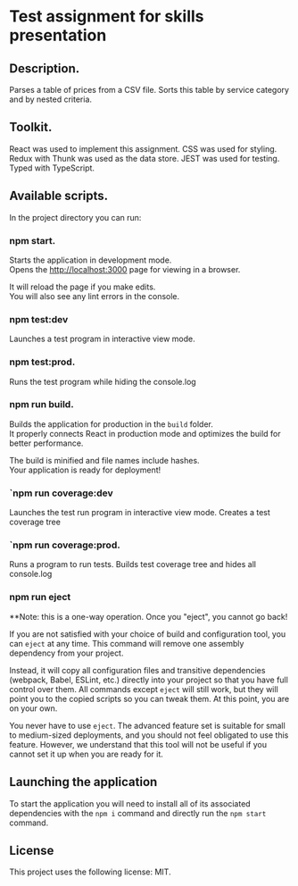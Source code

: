 # Test assignment for skills presentation

## Description.

Parses a table of prices from a CSV file. Sorts this table by service category and by nested criteria.

## Toolkit.

React was used to implement this assignment.
CSS was used for styling.
Redux with Thunk was used as the data store.
JEST was used for testing.
Typed with TypeScript.

## Available scripts.

In the project directory you can run:

### npm start.

Starts the application in development mode.\
Opens the [http://localhost:3000](http://localhost:3000) page for viewing in a browser.

It will reload the page if you make edits.\
You will also see any lint errors in the console.

### npm test:dev

Launches a test program in interactive view mode.

### npm test:prod.

Runs the test program while hiding the console.log

### npm run build.

Builds the application for production in the `build` folder.\
It properly connects React in production mode and optimizes the build for better performance.

The build is minified and file names include hashes.\
Your application is ready for deployment!

### `npm run coverage:dev

Launches the test run program in interactive view mode.
Creates a test coverage tree

### `npm run coverage:prod.

Runs a program to run tests. Builds test coverage tree and hides all console.log

### npm run eject

\*\*Note: this is a one-way operation. Once you "eject", you cannot go back!

If you are not satisfied with your choice of build and configuration tool, you can `eject` at any time. This command will remove one assembly dependency from your project.

Instead, it will copy all configuration files and transitive dependencies (webpack, Babel, ESLint, etc.) directly into your project so that you have full control over them. All commands except `eject` will still work, but they will point you to the copied scripts so you can tweak them. At this point, you are on your own.

You never have to use `eject`. The advanced feature set is suitable for small to medium-sized deployments, and you should not feel obligated to use this feature. However, we understand that this tool will not be useful if you cannot set it up when you are ready for it.

## Launching the application

To start the application you will need to install all of its associated dependencies with the `npm i` command and directly run the `npm start` command.

## License

This project uses the following license: MIT.
